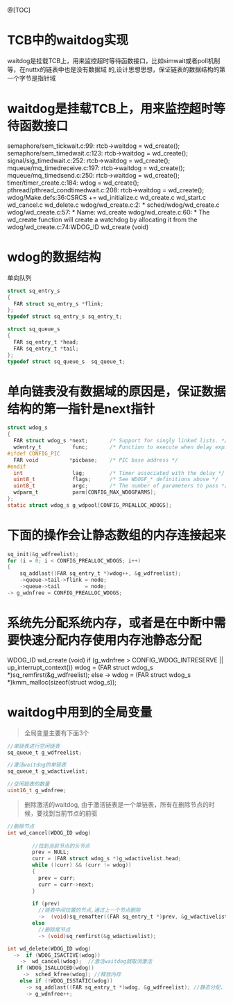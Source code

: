 @[TOC]

# TCB中的waitdog实现
waitdog是挂载TCB上，用来监控超时等待函数接口，比如simwait或者poll机制等，在nuttx的链表中也是没有数据域
的,设计思想思想，保证链表的数据结构的第一个字节是指针域

# waitdog是挂载TCB上，用来监控超时等待函数接口

semaphore/sem_tickwait.c:99:  rtcb->waitdog = wd_create();
semaphore/sem_timedwait.c:123:  rtcb->waitdog = wd_create();
signal/sig_timedwait.c:252:          rtcb->waitdog = wd_create();
mqueue/mq_timedreceive.c:197:  rtcb->waitdog = wd_create();
mqueue/mq_timedsend.c:250:  rtcb->waitdog = wd_create();
timer/timer_create.c:184:  wdog = wd_create();
pthread/pthread_condtimedwait.c:208:      rtcb->waitdog = wd_create();
wdog/Make.defs:36:CSRCS += wd_initialize.c wd_create.c wd_start.c wd_cancel.c wd_delete.c
wdog/wd_create.c:2: * sched/wdog/wd_create.c
wdog/wd_create.c:57: * Name: wd_create
wdog/wd_create.c:60: *   The wd_create function will create a watchdog by allocating it from the
wdog/wd_create.c:74:WDOG_ID wd_create (void)

# wdog的数据结构
单向队列
```c
struct sq_entry_s
{
  FAR struct sq_entry_s *flink;
};
typedef struct sq_entry_s sq_entry_t;

struct sq_queue_s
{
  FAR sq_entry_t *head;
  FAR sq_entry_t *tail;
};
typedef struct sq_queue_s  sq_queue_t;
```

# 单向链表没有数据域的原因是，保证数据结构的第一指针是next指针
```c
struct wdog_s
{
  FAR struct wdog_s *next;       /* Support for singly linked lists. */
  wdentry_t          func;       /* Function to execute when delay expires */
#ifdef CONFIG_PIC
  FAR void          *picbase;    /* PIC base address */
#endif
  int                lag;        /* Timer associated with the delay */
  uint8_t            flags;      /* See WDOGF_* definitions above */
  uint8_t            argc;       /* The number of parameters to pass */
  wdparm_t           parm[CONFIG_MAX_WDOGPARMS];
};
static struct wdog_s g_wdpool[CONFIG_PREALLOC_WDOGS];
```

# 下面的操作会让静态数组的内存连接起来
```c
sq_init(&g_wdfreelist);
for (i = 0; i < CONFIG_PREALLOC_WDOGS; i++)
{
    sq_addlast((FAR sq_entry_t *)wdog++, &g_wdfreelist);
    ->queue->tail->flink = node;
    ->queue->tail        = node;
-> g_wdnfree = CONFIG_PREALLOC_WDOGS;
```

#  系统先分配系统内存，或者是在中断中需要快速分配内存使用内存池静态分配
WDOG_ID wd_create (void)
 if (g_wdnfree > CONFIG_WDOG_INTRESERVE || up_interrupt_context())
        wdog = (FAR struct wdog_s *)sq_remfirst(&g_wdfreelist);
 else 
    ->  wdog = (FAR struct wdog_s *)kmm_malloc(sizeof(struct wdog_s));


# waitdog中用到的全局变量
> 全局变量主要有下面3个
```c
//单链表进行空闲链表
sq_queue_t g_wdfreelist;

//激活waitdog的单链表
sq_queue_t g_wdactivelist;

//空闲链表的数量
uint16_t g_wdnfree; 
```

> 删除激活的waitdog, 由于激活链表是一个单链表，所有在删除节点的时候，要找到当前节点的前驱
```c
//删除节点
int wd_cancel(WDOG_ID wdog)
        
        //找到当前节点的头节点
        prev = NULL;
        curr = (FAR struct wdog_s *)g_wdactivelist.head;
        while ((curr) && (curr != wdog))
        {
          prev = curr;
          curr = curr->next;
        }
       
        if (prev)
          //链表中间位置的节点,通过上一个节点删除
          ->  (void)sq_remafter((FAR sq_entry_t *)prev, &g_wdactivelist);
        else 
          //删除尾节点
          -> (void)sq_remfirst(&g_wdactivelist);

int wd_delete(WDOG_ID wdog)
  ->  if (WDOG_ISACTIVE(wdog))
    ->  wd_cancel(wdog);  //激活waitdog就取消激活
   if (WDOG_ISALLOCED(wdog))
     ->  sched_kfree(wdog); //释放内存
    else if (!WDOG_ISSTATIC(wdog))
      -> sq_addlast((FAR sq_entry_t *)wdog, &g_wdfreelist); //静态分配，回收内存到空闲链表中
      -> g_wdnfree++;
``` 


